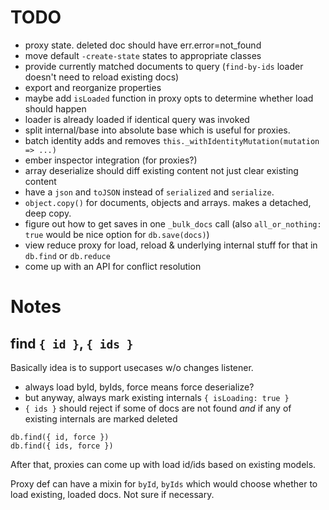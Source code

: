 # TODO

* proxy state. deleted doc should have err.error=not_found
* move default `-create-state` states to appropriate classes
* provide currently matched documents to query (`find-by-ids` loader doesn't need to reload existing docs)
* export and reorganize properties
* maybe add `isLoaded` function in proxy opts to determine whether load should happen
* loader is already loaded if identical query was invoked
* split internal/base into absolute base which is useful for proxies.
* batch identity adds and removes `this._withIdentityMutation(mutation => ...)`
* ember inspector integration (for proxies?)
* array deserialize should diff existing content not just clear existing content
* have a `json` and `toJSON` instead of `serialized` and `serialize`.
* `object.copy()` for documents, objects and arrays. makes a detached, deep copy.
* figure out how to get saves in one `_bulk_docs` call (also `all_or_nothing: true` would be nice option for `db.save(docs)`)
* view reduce proxy for load, reload & underlying internal stuff for that in `db.find` or `db.reduce`
* come up with an API for conflict resolution


# Notes

## find `{ id }`, `{ ids }`

Basically idea is to support usecases w/o changes listener.

* always load byId, byIds, force means force deserialize?
* but anyway, always mark existing internals `{ isLoading: true }`
* `{ ids }` should reject if some of docs are not found _and_ if any of existing internals are marked deleted

```
db.find({ id, force })
db.find({ ids, force })
```

After that, proxies can come up with load id/ids based on existing models.

Proxy def can have a mixin for `byId`, `byIds` which would choose whether to load existing, loaded docs. Not sure if necessary.
